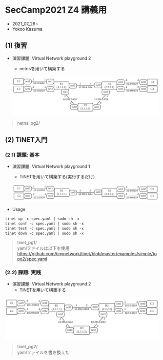 # SecCamp2021 Z4 講義用 
- 2021_07_26~  
- Yokoo Kazuma  

## (1) 復習
- 演習課題: Virtual Network playground 2  
  - netnsを用いて構築する
 
  ![](img/topo3.png)

>netns_pg2/

## (2) TiNET入門 
### (2.1) 課題: 基本  
- 演習課題: Virtual Network playground 1  
  - TiNETを用いて構築する(実行するだけ)

  ![](img/topo2.png)

- Usage  

~~~
tinet up -c spec.yaml | sudo sh -x
tinet conf -c spec.yaml | sudo sh -x
tinet test -c spec.yaml | sudo sh -x
tinet down -c spec.yaml | sudo sh -x
~~~

>tinet_pg1/  
>yamlファイルは以下を使用   
>https://github.com/tinynetwork/tinet/blob/master/examples/simple/topo2/spec.yaml  

### (2.2) 課題: 実践  
- 演習課題: Virtual Network playground 2  
  - TiNETを用いて構築する

 ![](img/topo3.png)

>tinet_pg2/  
>yamlファイルを書き換えた


